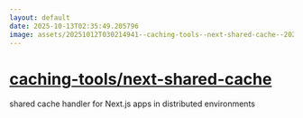 ```yaml
---
layout: default
date: 2025-10-13T02:35:49.205796
image: assets/20251012T030214941--caching-tools--next-shared-cache--20251012T030722708--cropped.png
---
```


# [caching-tools/next-shared-cache](https://github.com/caching-tools/next-shared-cache)

shared cache handler for Next.js apps in distributed environments
